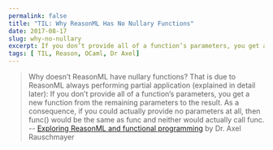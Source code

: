```yaml
---
permalink: false
title: "TIL: Why ReasonML Has No Nullary Functions"
date: 2017-08-17
slug: why-no-nullary
excerpt: If you don’t provide all of a function’s parameters, you get a new function from the remaining parameters to the result. As a consequence, if you could actually provide no parameters at all, then func() would be the same as func and neither would actually call func.
tags: [ TIL, Reason, OCaml, Dr Axel]
---
```


> Why doesn’t ReasonML have nullary functions? That is due to ReasonML always performing partial application (explained in detail later): If you don’t provide all of a function’s parameters, you get a new function from the remaining parameters to the result. As a consequence, if you could actually provide no parameters at all, then func() would be the same as func and neither would actually call func.
> -- [Exploring ReasonML and functional programming](http://reasonmlhub.com/exploring-reasonml/ch_functions.html#there-are-no-functions-without-parameters) by Dr. Axel Rauschmayer
